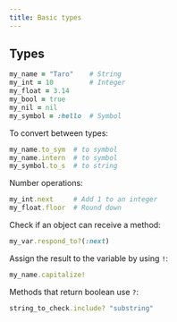 ```yaml
---
title: Basic types
---
```


## Types

```ruby
my_name = "Taro"    # String
my_int = 10         # Integer
my_float = 3.14
my_bool = true
my_nil = nil
my_symbol = :hello  # Symbol
```

To convert between types:

```ruby
my_name.to_sym  # to symbol
my_name.intern  # to symbol
my_symbol.to_s  # to string
```

Number operations:

```ruby
my_int.next     # Add 1 to an integer
my_float.floor  # Round down
```

Check if an object can receive a method:

```ruby
my_var.respond_to?(:next)
```

Assign the result to the variable by using `!`:

```ruby
my_name.capitalize!
```

Methods that return boolean use `?`:

```ruby
string_to_check.include? "substring"
```
